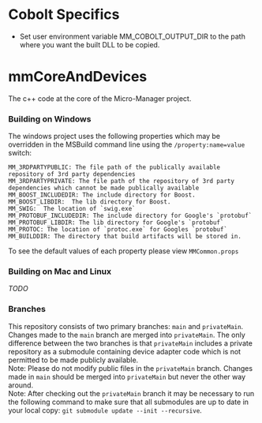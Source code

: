 # Cobolt Specifics
- Set user environment variable MM_COBOLT_OUTPUT_DIR to the path where you want the built DLL to be copied.

# mmCoreAndDevices
The c++ code at the core of the Micro-Manager project.

### Building on Windows
The windows project uses the following properties which may be overridden in the MSBuild command line using the `/property:name=value` switch:

    MM_3RDPARTYPUBLIC: The file path of the publically available repository of 3rd party dependencies
    MM_3RDPARTYPRIVATE: The file path of the repository of 3rd party dependencies which cannot be made publically available
    MM_BOOST_INCLUDEDIR: The include directory for Boost.
    MM_BOOST_LIBDIR:  The lib directory for Boost.
    MM_SWIG:  The location of `swig.exe`
    MM_PROTOBUF_INCLUDEDIR: The include directory for Google's `protobuf`
    MM_PROTOBUF_LIBDIR: The lib directory for Google's `protobuf`
    MM_PROTOC: The location of `protoc.exe` for Googles `protobuf`
    MM_BUILDDIR: The directory that build artifacts will be stored in.
	
To see the default values of each property please view `MMCommon.props`

### Building on Mac and  Linux
*TODO*

### Branches
This repository consists of two primary branches: `main` and `privateMain`.  
Changes made to the `main` branch are merged into `privateMain`. The only difference between the two branches is that `privateMain` includes a private repository as a submodule containing device adapter code which is not permitted to be made publicly available.  
Note: Please do not modify public files in the `privateMain` branch. Changes made in `main` should be merged into `privateMain` but never the other way around.  
Note: After checking out the `privateMain` branch it may be necessary to run the following command to make sure that all submodules are up to date in your local copy: `git submodule update --init --recursive`.
